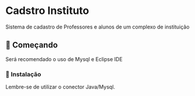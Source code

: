 # Cadstro Instituto

Sistema de cadastro de Professores e alunos de um complexo de instituição

## 🚀 Começando

Será recomendado o uso de Mysql e Eclipse IDE



### 🔧 Instalação

Lembre-se de utilizar o conector Java/Mysql.
